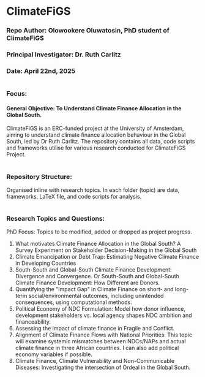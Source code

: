 # ClimateFiGS
### Repo Author: Olowookere Oluwatosin, PhD student of ClimateFiGS
### Principal Investigator: Dr. Ruth Carlitz 
### Date: April 22nd, 2025
#
### Focus: 
#### General Objective: To Understand Climate Finance Allocation in the Global South.
ClimateFiGS is an ERC-funded project at the University of Amsterdam, aiming to understand climate finance allocation behaviour in the Global South, led by Dr Ruth Carlitz. The repository contains all data, code scripts and frameworks utilise for various research conducted for ClimateFiGS Project. 
#
### Repository Structure: 
Organised inline with research topics. In each folder (topic) are data, frameworks, LaTeX file, and code scripts for analysis. 
#
### Research Topics and Questions: 
PhD Focus: Topics to be modified, added or dropped as project progress. 
1. What motivates Climate Finance Allocation in the Global South? A Survey Experiment on Stakeholder Decision-Making in the Global South
2. Climate Emancipation or Debt Trap: Estimating Negative Climate Finance in Developing Countries
3. South-South and Global-South Climate Finance Development: Divergence and Convergence.  Or South-South and Global-South Climate Finance Development: How Different are Donors.
4. Quantifying the "Impact Gap" in Climate Finance on short- and long-term social/environmental outcomes, including unintended consequences, using computational methods. 
5. Political Economy of NDC Formulation: Model how donor influence, development stakeholders vs. local agency shapes NDC ambition and financeability.
6. Assessing the impact of climate finance in Fragile and Conflict. 
7. Alignment of Climate Finance Flows with National Priorities: This topic will examine systemic mismatches between NDCs/NAPs and actual climate finance in three African countries. I can also add political economy variables if possible.
8. Climate Finance, Climate Vulnerability and Non-Communicable Diseases: Investigating the intersection of Ordeal in the Global South. 
#
